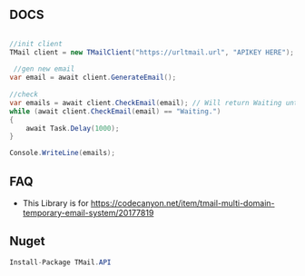 ## DOCS
```csharp

//init client
TMail client = new TMailClient("https://urltmail.url", "APIKEY HERE");
 
 //gen new email
var email = await client.GenerateEmail();
 
//check
var emails = await client.CheckEmail(email); // Will return Waiting until emails arrive.
while (await client.CheckEmail(email) == "Waiting.")
{
	await Task.Delay(1000);
}

Console.WriteLine(emails);
```

## FAQ
- This Library is for https://codecanyon.net/item/tmail-multi-domain-temporary-email-system/20177819

## Nuget
```csharp
Install-Package TMail.API 
```
